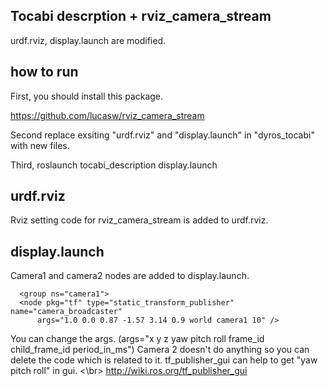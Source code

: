 Tocabi descrption + rviz_camera_stream
---

urdf.rviz, display.launch are modified.

## how to run

First, you should install this package.


<https://github.com/lucasw/rviz_camera_stream>



Second replace exsiting "urdf.rviz" and "display.launch" in "dyros_tocabi" with new files. 




Third, roslaunch tocabi_description display.launch 




## urdf.rviz

Rviz setting code for rviz_camera_stream is added to urdf.rviz.

## display.launch

Camera1 and camera2 nodes are added to display.launch.
```
  <group ns="camera1">
  <node pkg="tf" type="static_transform_publisher" name="camera_broadcaster"
      args="1.0 0.0 0.87 -1.57 3.14 0.9 world camera1 10" />
```
You can change the args. (args="x y z yaw pitch roll frame_id child_frame_id period_in_ms")
Camera 2 doesn't do anything so you can delete the code which is related to it.
tf_publisher_gui can help to get "yaw pitch roll" in gui. <\br>
<http://wiki.ros.org/tf_publisher_gui>

